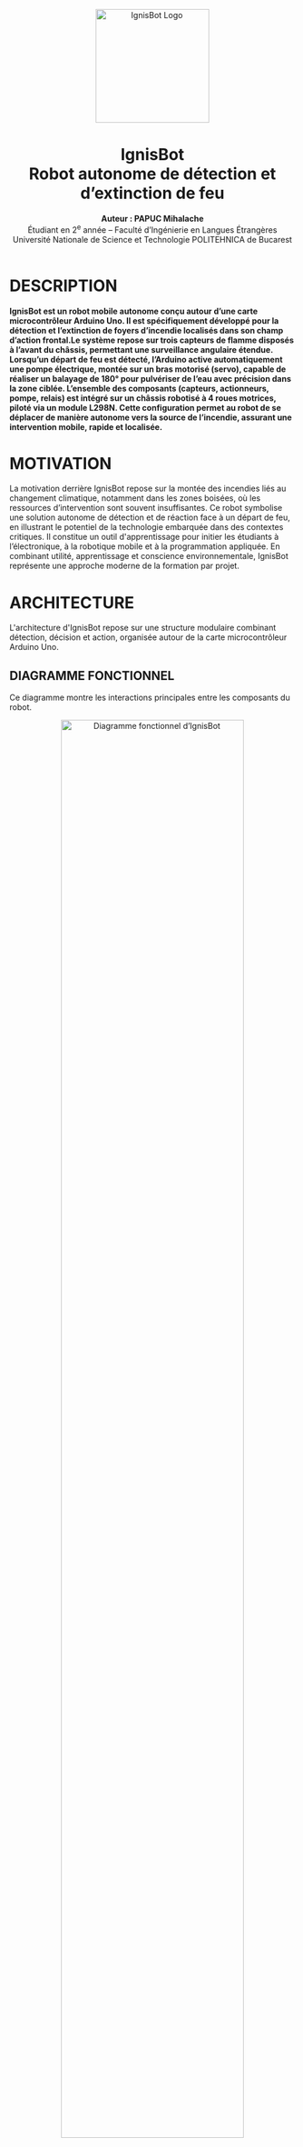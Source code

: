 <p align="center">
  <img src="images/IgnisBOT_logo.png" alt="IgnisBot Logo" width="200">
</p>

<h1 align="center"> IgnisBot <br>
  Robot autonome de détection et d’extinction de feu</h1>

<p align="center">
  <b>Auteur : PAPUC Mihalache</b><br>
  Étudiant en 2<sup>e</sup> année – Faculté d’Ingénierie en Langues Étrangères<br>
  Université Nationale de Science et Technologie POLITEHNICA de Bucarest<br><br>
</p>

<h1>
  DESCRIPTION
</h1>

<p>
  <b>IgnisBot est un robot mobile autonome conçu autour d’une carte microcontrôleur Arduino Uno. Il est spécifiquement développé pour la détection et l’extinction de foyers d’incendie localisés dans son champ d’action frontal.Le système repose sur trois capteurs de flamme disposés à l’avant du châssis, permettant une surveillance angulaire étendue. Lorsqu’un départ de feu est détecté, l’Arduino active automatiquement une pompe électrique, montée sur un bras motorisé (servo), capable de réaliser un balayage de 180° pour pulvériser de l’eau avec précision dans la zone ciblée. L’ensemble des composants (capteurs, actionneurs, pompe, relais) est intégré sur un châssis robotisé à 4 roues motrices, piloté via un module L298N. Cette configuration permet au robot de se déplacer de manière autonome vers la source de l’incendie, assurant une intervention mobile, rapide et localisée.</b>
</p>

<h1>
  MOTIVATION
</h1>

<p>
  La motivation derrière IgnisBot repose sur la montée des incendies liés au changement climatique, notamment dans les zones boisées, où les ressources d’intervention sont souvent insuffisantes. Ce robot symbolise une solution autonome de détection et de réaction face à un départ de feu, en illustrant le potentiel de la technologie embarquée dans des contextes critiques. Il constitue un outil d'apprentissage pour initier les étudiants à l’électronique, à la robotique mobile et à la programmation appliquée. En combinant utilité, apprentissage et conscience environnementale, IgnisBot représente une approche moderne de la formation par projet.
</p>

<h1>ARCHITECTURE</h1>
<p>L'architecture d'IgnisBot repose sur une structure modulaire combinant détection, décision et action, organisée autour de la carte microcontrôleur Arduino Uno.</p>

<h2>DIAGRAMME FONCTIONNEL</h2>
<p>Ce diagramme montre les interactions principales entre les composants du robot.</p>

<p align="center">
  <img src="images/block_diagram_ignisbot.png" alt="Diagramme fonctionnel d’IgnisBot" width="80%">
</p>
 <p>
   Le diagramme fonctionnel présente de façon simplifiée l’architecture logique du système. Il permet de visualiser les fonctions principales du robot ainsi que les échanges d’informations entre les différents modules. Ce schéma joue un rôle clé pour comprendre comment chaque composant contribue à la mission du robot et comment l’ensemble coopère pour assurer un fonctionnement autonome et coordonné.
 </p>

<h2>SCHÉMA ÉLECTRONIQUE</h2>
<p>Le schéma suivant illustre les connexions électriques du projet</p>

<p align="center">
  <img src="images/schematic_ignisbot.png" alt="Schéma électronique IgnisBot" width="80%">
</p>

<p>Le schéma électrique illustre le câblage réel de tous les composants du robot, en montrant les connexions entre la carte Arduino Uno, les capteurs de flamme, le servomoteur, les moteurs, le module L298N, la pompe, le relais et les sources d’alimentation. Il permet de visualiser précisément la circulation des signaux et de l’énergie dans le système. Ce schéma est essentiel pour assembler le robot correctement, et il constitue une base précieuse pour le prototypage, la maintenance ou la reproduction du projet.</p>


<h1>COMPOSANTES ÉLECTRONIQUES</h1>

<table border="1" cellpadding="8" cellspacing="0">
  <thead>
    <tr>
      <th>Produit</th>
      <th>Quantité</th>
      <th>Prix unitaire (lei)</th>
      <th>Prix total (lei)</th>
      <th>Utilisation</th>
    </tr>
  </thead>
  <tbody>
    <tr>
      <td>Module pilote de moteur double L298N (rouge)</td>
      <td>1</td>
      <td>10,99</td>
      <td>10,99</td>
      <td>Contrôle de deux moteurs DC via Arduino Uno</td>
    </tr>
    <tr>
      <td>Breadboard (400 points)</td>
      <td>1</td>
      <td>4,56</td>
      <td>4,56</td>
      <td>Prototypage rapide des circuits sans soudure</td>
    </tr>
    <tr>
      <td>Kit de fils pour breadboard</td>
      <td>1</td>
      <td>7,99</td>
      <td>7,99</td>
      <td>Connexions entre composants sur la breadboard</td>
    </tr>
    <tr>
      <td>Fils dupont femelle-mâle (40 pièces, 20 cm)</td>
      <td>1</td>
      <td>7,99</td>
      <td>7,99</td>
      <td>Connexions entre capteurs, modules et microcontrôleur</td>
    </tr>
    <tr>
      <td>Support pour 2 piles 18650</td>
      <td>1</td>
      <td>3,99</td>
      <td>3,99</td>
      <td>Alimentation portable du robot</td>
    </tr>
    <tr>
      <td>Support individuel pour batterie 18650</td>
      <td>1</td>
      <td>1,73</td>
      <td>1,73</td>
      <td>Fixation d’une seule cellule 18650 pour extension</td>
    </tr>
    <tr>
      <td>Servomoteur MG90S</td>
      <td>1</td>
      <td>19,33</td>
      <td>19,33</td>
      <td>Orientation de la buse/pulvérisateur pour extinction</td>
    </tr>
    <tr>
      <td>Moteur avec réducteur et roue</td>
      <td>4</td>
      <td>14,99</td>
      <td>59,96</td>
      <td>Déplacement du robot</td>
    </tr>
    <tr>
      <td>Interrupteur marche/arrêt avec LED</td>
      <td>1</td>
      <td>1,99</td>
      <td>1,99</td>
      <td>Allumage/arrêt général du robot avec indicateur</td>
    </tr>
    <tr>
      <td>Câble USB AM-BM 50 cm pour Arduino MEGA/UNO</td>
      <td>1</td>
      <td>4,38</td>
      <td>4,38</td>
      <td>Programmation et alimentation via PC</td>
    </tr>
    <tr>
      <td>Capteur de flamme (analogique/numérique, 4 broches)</td>
      <td>3</td>
      <td>5,00</td>
      <td>15,00</td>
      <td>Détection des flammes dans l’environnement</td>
    </tr>
    <tr>
      <td>Tuyau pour pompe à eau 6x8 mm (2 mètres)</td>
      <td>2</td>
      <td>5,26</td>
      <td>10,52</td>
      <td>Acheminement de l’eau vers la sortie du système</td>
    </tr>
    <tr>
      <td>Pompe à eau/air R385 (6–12V, à diaphragme)</td>
      <td>1</td>
      <td>23,47</td>
      <td>23,47</td>
      <td>Extinction de feu via jet d’eau ou air</td>
    </tr>
    <tr>
      <td>Fils dupont femelle-femelle 20 cm</td>
      <td>1</td>
      <td>7,41</td>
      <td>7,41</td>
      <td>Connexion entre modules femelle (ex. capteur-capteur)</td>
    </tr>
    <tr>
      <td>Fils dupont mâle-mâle 30 cm</td>
      <td>2</td>
      <td>6,67</td>
      <td>13,34</td>
      <td>Connexions longues pour signaux ou alimentation</td>
    </tr>
    <tr>
      <td>Batteries 18650 (individuelles)</td>
      <td>3</td>
      <td>18,00</td>
      <td>54,00</td>
      <td>Source principale d’énergie (batteries rechargeables)</td>
    </tr>
    <tr>
      <td>Module relai 5V, commande High Level</td>
      <td>1</td>
      <td>5,50</td>
      <td>5,50</td>
      <td>Activation de la pompe ou autres charges via Arduino</td>
    </tr>
    <tr>
      <td>Supports métalliques en L</td>
      <td>2</td>
      <td>2,40</td>
      <td>4,80</td>
      <td>Fixation de la pompe et du réservoir d’eau</td>
    </tr>
  </tbody>
  <tfoot>
    <tr>
      <th colspan="3" style="text-align:right">Total général :</th>
      <th><strong>279,80 lei</strong></th>
      <th></th>
    </tr>
  </tfoot>
</table>

<h2>LIBRAIRIES UTILISÉES</h2>

<p><strong>Aucune bibliothèque externe n’a été utilisée dans ce projet.</strong></p>

<pre><code>// Exemple : aucun #include de type &lt;Servo.h&gt; ou &lt;NewPing.h&gt;
// Le servomoteur est contrôlé manuellement :
void servoPulse (int pin, int angle) {
  int pwm = (angle * 11) + 500; // Conversion de l’angle en microsecondes
  digitalWrite(pin, HIGH);
  delayMicroseconds(pwm);
  digitalWrite(pin, LOW);
  delay(50); // Cycle de rafraîchissement du servo
}
</code></pre>

<p>
Toutes les fonctionnalités du robot, telles que :
<ul>
  <li>la lecture des capteurs infrarouges (via <code>analogRead</code>),</li>
  <li>le déplacement via pont en H L298N (avec <code>digitalWrite</code>, <code>analogWrite</code>),</li>
  <li>le déclenchement de la pompe (via <code>digitalWrite</code>),</li>
  <li>et le balayage du servomoteur,</li>
</ul>
ont été <strong>implémentées sans utiliser de librairie Arduino externe</strong>.
</p>

<blockquote>
  Ce choix montre une compréhension approfondie du fonctionnement des composants électroniques,
  sans dépendre de bibliothèques préconstruites.
</blockquote>


<h1>JOURNAL DE BORD</h1>

<table border="1" cellpadding="8" cellspacing="0">
  <thead>
    <tr>
      <th>Semaine</th>
      <th>Période</th>
      <th>Activités réalisées</th>
    </tr>
  </thead>
  <tbody>
    <tr>
      <td>Semaine 1</td>
      <td>29 avril – 5 mai</td>
      <td>
        <ul>
          <li>Commande des premiers composants</li>
          <li>Étude des composants électroniques choisis</li>
          <li>Analyse des connexions entre capteurs, moteurs, servomoteurs et alimentation</li>
        </ul>
      </td>
    </tr>
    <tr>
      <td>Semaine 2</td>
      <td>6 – 12 mai</td>
      <td>
        <ul>
          <li>Montage matériel (hardware) de la première partie :</li>
          <ul>
            <li>Connexion des capteurs de flammes</li>
            <li>Installation des moteurs DC avec L298N</li>
            <li>Branchement et test du servomoteur MG90S</li>
          </ul>
          <li>Commande des composants restants pour la pompe à eau</li>
          <li>Début du codage pour les capteurs, moteurs et servo</li>
        </ul>
      </td>
    </tr>
    <tr>
      <td>Semaine 3</td>
      <td>13 – 19 mai</td>
      <td>
        <ul>
          <li>Assemblage final de la structure matérielle (hardware)</li>
          <li>Liaison complète de tous les composants (capteurs, relais, pompe, alimentation)</li>
          <li>Tests et mise en service de la pompe à eau</li>
          <li>Remodelage du châssis pour meilleure stabilité</li>
          <li>Finalisation de la partie logicielle (programme complet de détection et extinction)</li>
        </ul>
      </td>
    </tr>
    <tr>
      <td>Semaine 4</td>
      <td>20 – 26 mai</td>
      <td>
        <ul>
          <li>Touches finales du robot</li>
          <li>Fixation et organisation des câbles pour une reconnaissance facile et un aspect soigné</li>
          <li>Création des schémas techniques (électronique et fonctionnel)</li>
          <li>Rédaction et mise en page finale du projet</li>
        </ul>
      </td>
    </tr>
  </tbody>
</table>

<h2>SUIVI DU TEMPS DE TRAVAIL</h2>

<p>Ce tableau présente la répartition des heures de travail estimées pour la réalisation complète du projet <strong>IgnisBot</strong>.</p>

<table border="1" cellpadding="8" cellspacing="0">
  <thead>
    <tr>
      <th>Tâches réalisées</th>
      <th>Durée en heures</th>
    </tr>
  </thead>
  <tbody>
    <tr>
      <td>Recherche d’idées de conception sur Internet, analyse de projets similaires de robots pompiers</td>
      <td>3 h</td>
    </tr>
    <tr>
      <td>Étude de la détection de flamme et documentation sur les capteurs KY-026, les servomoteurs (pompe) et la carte Arduino</td>
      <td>3 h</td>
    </tr>
    <tr>
      <td>Commandes des composants et planification de l’architecture technique</td>
      <td>2 h</td>
    </tr>
    <tr>
      <td>Montage initial du châssis, installation des moteurs, supports, roues, connexion au L298N et test de direction</td>
      <td>4 h</td>
    </tr>
    <tr>
      <td>Installation et test des capteurs de flamme avec Arduino UNO</td>
      <td>3 h</td>
    </tr>
    <tr>
      <td>Programmation du système de balayage automatique avec servomoteur</td>
      <td>5 h</td>
    </tr>
    <tr>
      <td>Test de la pompe à eau, relais 5V, et pulvérisation directionnelle</td>
      <td>4 h</td>
    </tr>
    <tr>
      <td>Optimisation de la logique de détection + extinction ciblée</td>
      <td>4 h</td>
    </tr>
    <tr>
      <td>Fixation des câbles, ajout de supports métalliques, vérification esthétique</td>
      <td>3 h</td>
    </tr>
    <tr>
      <td>Création du schéma électronique et du diagramme fonctionnel</td>
      <td>3,5 h</td>
    </tr>
    <tr>
      <td>Documentation complète sur GitHub + rédaction du journal de bord</td>
      <td>3 h</td>
    </tr>
    <tr>
      <td>Photos finales, ajustements de la page et démo du projet</td>
      <td>3 h</td>
    </tr>
  </tbody>
  <tfoot>
    <tr>
      <th>Total d’heures travaillées :</th>
      <th><strong>45,5 heures</strong></th>
    </tr>
  </tfoot>
</table>


<h2>APERÇU DU CODE</h2>

<h3>Initialisation des broches</h3>

<ul>
  <li><strong>Capteurs de flamme :</strong>
    <ul>
      <li><code>ir_L</code>, <code>ir_F</code>, <code>ir_R</code> : capteurs infrarouges pour la gauche, l'avant et la droite.</li>
    </ul>
  </li>
  <li><strong>Contrôle des moteurs :</strong>
    <ul>
      <li><code>in1</code>, <code>in2</code>, <code>in3</code>, <code>in4</code> : broches de direction des moteurs gauche et droit.</li>
      <li><code>enA</code>, <code>enB</code> : PWM pour contrôler la vitesse des moteurs.</li>
    </ul>
  </li>
  <li><strong>Pompe :</strong>
    <ul>
      <li><code>pump</code> : broche pour activer la pompe à eau via relais 5V.</li>
    </ul>
  </li>
  <li><strong>Servomoteur :</strong>
    <ul>
      <li><code>servo</code> : contrôle du balayage gauche-droite (90° ↔ 180°).</li>
    </ul>
  </li>
</ul>

<hr>

<h3>Contrôle des moteurs</h3>

<ul>
  <li>Le robot utilise deux moteurs DC pour avancer, reculer, tourner à gauche et à droite.</li>
  <li>La vitesse est définie par PWM (de 0 à 255). Dans ce projet, une valeur fixe <code>Speed = 160</code> est utilisée.</li>
  <li>Les fonctions <code>forword()</code>, <code>backword()</code>, <code>turnLeft()</code>, <code>turnRight()</code> assurent le mouvement.</li>
</ul>

<hr>

<h3>Mode automatique</h3>

<p>En <strong>mode automatique</strong>, le robot détecte les flammes à l’aide des capteurs infrarouges :</p>

<ul>
  <li>Si un feu est détecté à droite (<code>ir_R</code>), la pompe s’active et le servomoteur balaie de 90° à 40°.</li>
  <li>Si la flamme est devant (<code>ir_F</code>), le robot stoppe et balaie toute la zone avec la pompe.</li>
  <li>Si elle est à gauche (<code>ir_L</code>), la pompe s’active avec balayage inversé.</li>
  <li>En absence de feu, il avance ou change de direction selon la position.</li>
</ul>

<hr>

<h3>Lecture des capteurs</h3>

<ul>
  <li>Les capteurs sont lus avec <code>analogRead()</code> : si la valeur est &lt; 250, on considère qu’une flamme est détectée.</li>
  <li>Les résultats sont affichés sur le moniteur série pour le débogage.</li>
</ul>


<h1>GALERIE PHOTO</h1>
<div style="display: flex; flex-wrap: wrap; justify-content: center; gap: 10px;">
  <img src="images/p1.jpeg" style="width: 20%; min-width: 100px;">
  <img src="images/p2.jpeg" style="width: 20%; min-width: 100px;">
  <img src="images/p3.jpeg" style="width: 20%; min-width: 100px;">
  <img src="images/p4.jpeg" style="width: 20%; min-width: 100px;">
  <img src="images/p5.jpeg" style="width: 20%; min-width: 100px;">
  <img src="images/p6.jpeg" style="width: 20%; min-width: 100px;">
  <img src="images/p7.jpeg" style="width: 20%; min-width: 100px;">
  <img src="images/p8.jpeg" style="width: 20%; min-width: 100px;">
  <img src="images/p9.jpeg" style="width: 20%; min-width: 100px;">
  <img src="images/p10.jpeg" style="width: 20%; min-width: 100px;">
</div>

<h3>VIDÉO DE DÉMONSTRATION</h3>
[Télécharger IgnisBot_petitTesT.mp4](https://github.com/UPB-FILS-AM-FR/project-Papuc-Mihalache/raw/main/images/IgnisBot_petitTesT.mp4)

<h3>AMÉLIORATIONS FUTURES</h3>
<ul>
  <li>Ajout d’un module Bluetooth ou Wi-Fi pour contrôle manuel ou télémétrie</li>
  <li>Remplacement des capteurs IR par des capteurs de flamme plus précis (IR thermopile)</li>
  <li>Utilisation d’un écran LCD pour afficher les états et les alertes</li>
  <li>Passage à un microcontrôleur ESP32 pour plus de puissance et connectivité</li>
  <li>Ajout d’un capteur de température pour croiser les données de flamme</li>
</ul>



<h2>LIENS DE RÉFÉRENCE</h2>

<h3>Vidéos de démonstration de robots similaires</h3>
<ul>
  <li><a href="https://www.youtube.com/watch?v=_QzmknHTXfM" target="_blank">Détection automatique de feu et extinction – Projet robot</a></li>
  <li><a href="https://www.youtube.com/watch?v=jsvAL9ogFBw" target="_blank">Robot Firefighter – démonstration</a></li>
  <li><a href="https://www.youtube.com/watch?v=6rAVhszhOGw" target="_blank">Robot Fire Extinguisher – prototype avec pompe</a></li>
  <li><a href="https://www.youtube.com/watch?v=-9NscCoi6cY" target="_blank">Mini robot pompier contrôlé par capteurs</a></li>
</ul>

<h3>Tutoriels vidéo pour composants électroniques</h3>
<ul>
  <li><a href="https://www.youtube.com/watch?v=_I-7XYaAtAo" target="_blank">Comprendre les relais 5V – Tutoriel complet</a></li>
  <li><a href="https://www.youtube.com/watch?v=OZkZIP3KlHQ" target="_blank">Introduction au module L298N – Contrôle de moteurs DC</a></li>
</ul>

<h3>Fiches techniques officielles (Datasheets)</h3>
<ul>
  <li><a href="https://docs.arduino.cc/resources/datasheets/A000066-datasheet.pdf" target="_blank">Arduino UNO – Fiche technique officielle</a></li>
  <li><a href="https://mm.digikey.com/Volume0/opasdata/d220001/medias/docus/38/50200_Web.pdf" target="_blank">Pompe R385 – Spécifications techniques</a></li>
  <li><a href="https://www.electronicoscaldas.com/datasheet/MG90S_Tower-Pro.pdf" target="_blank">Servomoteur MG90S – Fiche technique</a></li>
  <li><a href="https://moviltronics.com/wp-content/uploads/2019/10/KY-026.pdf" target="_blank">Capteur de flamme KY-026 – Datasheet PDF</a></li>
  <li><a href="https://components101.com/sites/default/files/component_datasheet/5V%20Relay%20Datasheet.pdf" target="_blank">Relais 5V – Fiche technique détaillée</a></li>
  <li><a href="https://www.handsontec.com/dataspecs/L298N%20Motor%20Driver.pdf" target="_blank">L298N Motor Driver – Documentation PDF</a></li>
</ul>



